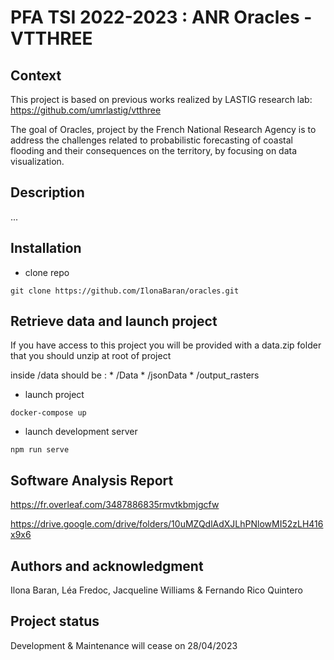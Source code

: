 # PFA TSI 2022-2023 : ANR Oracles - VTTHREE

## Context

This project is based on previous works realized by LASTIG research lab: https://github.com/umrlastig/vtthree 

The goal of Oracles, project by the French National Research Agency is to address the challenges related to probabilistic forecasting of coastal flooding and their consequences on the territory, by focusing on data visualization. 
    
## Description 

...

## Installation
* clone repo

```git clone https://github.com/IlonaBaran/oracles.git```

## Retrieve data and launch project

If you have access to this project you will be provided with a data.zip folder that you should unzip at root of project

inside /data should be :
    * /Data
    * /jsonData
    * /output_rasters

* launch project

``` docker-compose up ```

* launch development server

``` npm run serve ```


## Software Analysis Report

https://fr.overleaf.com/3487886835rmvtkbmjgcfw

https://drive.google.com/drive/folders/10uMZQdlAdXJLhPNlowMI52zLH416x9x6

## Authors and acknowledgment
Ilona Baran, Léa Fredoc, Jacqueline Williams & Fernando Rico Quintero

## Project status
Development & Maintenance will cease on 28/04/2023




